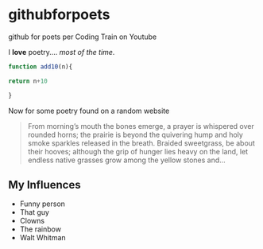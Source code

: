 # githubforpoets
github for poets per Coding Train on Youtube

I **love** poetry.... _most of the time_.

```js
function add10(n){

return n+10

}

```

Now for some poetry found on a random website

> From morning’s mouth
> the bones emerge,
> a prayer is whispered
> over rounded horns;
> the prairie is beyond
> the quivering hump
> and holy smoke sparkles
> released in the breath.
> Braided sweetgrass,
> be about their hooves;
> although the grip of hunger
> lies heavy on the land,
> let endless native grasses grow
> among the yellow stones
> and...



## My Influences 

- Funny person
- That guy
- Clowns
- The rainbow
- Walt Whitman
